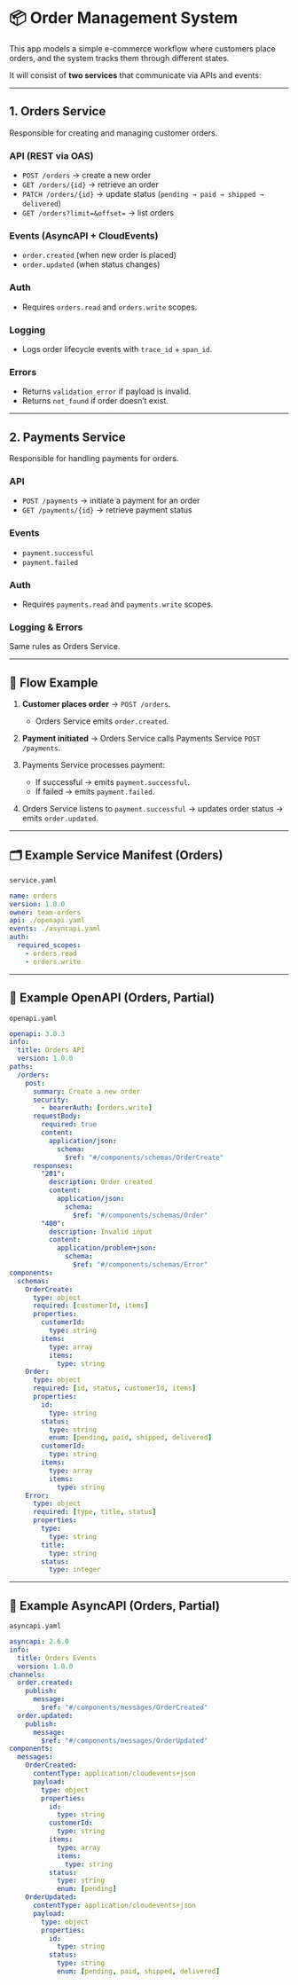 # 📦 **Order Management System**

This app models a simple e-commerce workflow where customers place orders, and the system tracks them through different states.

It will consist of **two services** that communicate via APIs and events:

---

## 1. **Orders Service**

Responsible for creating and managing customer orders.

### API (REST via OAS)

- `POST /orders` → create a new order
- `GET /orders/{id}` → retrieve an order
- `PATCH /orders/{id}` → update status (`pending → paid → shipped → delivered`)
- `GET /orders?limit=&offset=` → list orders

### Events (AsyncAPI + CloudEvents)

- `order.created` (when new order is placed)
- `order.updated` (when status changes)

### Auth

- Requires `orders.read` and `orders.write` scopes.

### Logging

- Logs order lifecycle events with `trace_id` + `span_id`.

### Errors

- Returns `validation_error` if payload is invalid.
- Returns `not_found` if order doesn’t exist.

---

## 2. **Payments Service**

Responsible for handling payments for orders.

### API

- `POST /payments` → initiate a payment for an order
- `GET /payments/{id}` → retrieve payment status

### Events

- `payment.successful`
- `payment.failed`

### Auth

- Requires `payments.read` and `payments.write` scopes.

### Logging & Errors

Same rules as Orders Service.

---

## 🔄 Flow Example

1. **Customer places order** → `POST /orders`.

   - Orders Service emits `order.created`.

2. **Payment initiated** → Orders Service calls Payments Service `POST /payments`.
3. Payments Service processes payment:

   - If successful → emits `payment.successful`.
   - If failed → emits `payment.failed`.

4. Orders Service listens to `payment.successful` → updates order status → emits `order.updated`.

---

## 🗂 Example Service Manifest (Orders)

`service.yaml`

```yaml
name: orders
version: 1.0.0
owner: team-orders
api: ./openapi.yaml
events: ./asyncapi.yaml
auth:
  required_scopes:
    - orders.read
    - orders.write
```

---

## 📜 Example OpenAPI (Orders, Partial)

`openapi.yaml`

```yaml
openapi: 3.0.3
info:
  title: Orders API
  version: 1.0.0
paths:
  /orders:
    post:
      summary: Create a new order
      security:
        - bearerAuth: [orders.write]
      requestBody:
        required: true
        content:
          application/json:
            schema:
              $ref: "#/components/schemas/OrderCreate"
      responses:
        "201":
          description: Order created
          content:
            application/json:
              schema:
                $ref: "#/components/schemas/Order"
        "400":
          description: Invalid input
          content:
            application/problem+json:
              schema:
                $ref: "#/components/schemas/Error"
components:
  schemas:
    OrderCreate:
      type: object
      required: [customerId, items]
      properties:
        customerId:
          type: string
        items:
          type: array
          items:
            type: string
    Order:
      type: object
      required: [id, status, customerId, items]
      properties:
        id:
          type: string
        status:
          type: string
          enum: [pending, paid, shipped, delivered]
        customerId:
          type: string
        items:
          type: array
          items:
            type: string
    Error:
      type: object
      required: [type, title, status]
      properties:
        type:
          type: string
        title:
          type: string
        status:
          type: integer
```

---

## 📡 Example AsyncAPI (Orders, Partial)

`asyncapi.yaml`

```yaml
asyncapi: 2.6.0
info:
  title: Orders Events
  version: 1.0.0
channels:
  order.created:
    publish:
      message:
        $ref: "#/components/messages/OrderCreated"
  order.updated:
    publish:
      message:
        $ref: "#/components/messages/OrderUpdated"
components:
  messages:
    OrderCreated:
      contentType: application/cloudevents+json
      payload:
        type: object
        properties:
          id:
            type: string
          customerId:
            type: string
          items:
            type: array
            items:
              type: string
          status:
            type: string
            enum: [pending]
    OrderUpdated:
      contentType: application/cloudevents+json
      payload:
        type: object
        properties:
          id:
            type: string
          status:
            type: string
            enum: [pending, paid, shipped, delivered]
```
